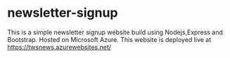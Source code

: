 # newsletter-signup
 This is a simple newsletter signup website build using Nodejs,Express and Bootstrap. Hosted on Microsoft Azure.
 This website is deployed live at https://twsnews.azurewebsites.net/
 
